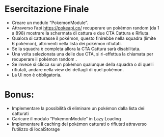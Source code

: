 # Esercitazione Finale

- Creare un modulo “PokemonModule”.
- Attraverso l’api https://pokeapi.co/ recuperare un pokémon random (da 1 a 898) mostrare la schermata di cattura e due CTA Cattura e Rifiuta.
- Qualora si catturasse il pokémon, questo finirebbe nella squadra (limite 6 pokémon), altrimenti nella lista dei pokémon rifiutati. 
- Se la squadra è completa allora la CTA Cattura sarà disabilitata.
- Una volta selezionata una delle due CTA, si ri-effettua la chiamata per recuperare il pokémon random .
- Se invece si clicca su un pokémon qualunque della squadra o di quelli rifiutati, andare nella view dei dettagli di quel pokémon.
- La UI non è obbligatoria.

# Bonus:
- Implementare la possibilità di eliminare un pokémon dalla lista dei
catturati
- Caricare il modulo “PokemonModule” in Lazy Loading
- Implementare il caching dei pokémon catturati o rifiutati attraverso
l’utilizzo di localStorage
